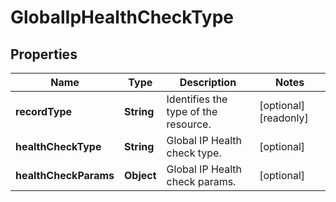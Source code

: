 

# GlobalIpHealthCheckType


## Properties

| Name | Type | Description | Notes |
|------------ | ------------- | ------------- | -------------|
|**recordType** | **String** | Identifies the type of the resource. |  [optional] [readonly] |
|**healthCheckType** | **String** | Global IP Health check type. |  [optional] |
|**healthCheckParams** | **Object** | Global IP Health check params. |  [optional] |



